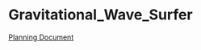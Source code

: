 # Gravitational_Wave_Surfer
[Planning Document](https://docs.google.com/document/d/1HcD8Kjr3xQgVslTctd-IkVOa7h8cX2uealYuN0bL_mE/edit)
